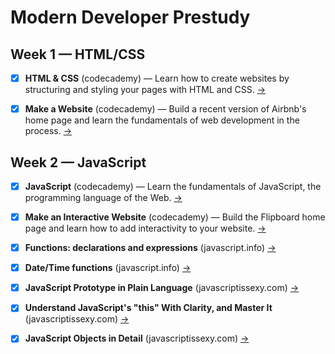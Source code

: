 # Modern Developer Prestudy

## Week 1 — HTML/CSS

- [x] **HTML & CSS** (codecademy) — Learn how to create websites by structuring and styling your pages with HTML and CSS. [→](https://www.codecademy.com/en/tracks/web)

- [x] **Make a Website** (codecademy) — Build a recent version of Airbnb's home page and learn the fundamentals of web development in the process. [→](https://www.codecademy.com/en/skills/make-a-website)

## Week 2 — JavaScript

- [x] **JavaScript** (codecademy) — Learn the fundamentals of JavaScript, the programming language of the Web. [→](https://www.codecademy.com/en/tracks/javascript)

- [x] **Make an Interactive Website** (codecademy) — Build the Flipboard home page and learn how to add interactivity to your website. [→](https://www.codecademy.com/en/skills/make-an-interactive-website)

- [x] **Functions: declarations and expressions** (javascript.info) [→](http://javascript.info/tutorial/functions-declarations-and-expressions)

- [x] **Date/Time functions** (javascript.info) [→](http://javascript.info/tutorial/datetime-functions)

- [x] **JavaScript Prototype in Plain Language** (javascriptissexy.com) [→](http://javascriptissexy.com/javascript-prototype-in-plain-detailed-language/)

- [x] **Understand JavaScript's "this" With Clarity, and Master It** (javascriptissexy.com) [→](http://javascriptissexy.com/understand-javascripts-this-with-clarity-and-master-it/)

- [x] **JavaScript Objects in Detail** (javascriptissexy.com) [→](http://javascriptissexy.com/javascript-objects-in-detail/)
